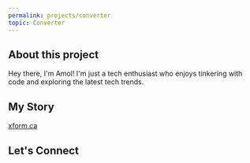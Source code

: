 ```yaml
---
permalink: projects/converter
topic: Converter
---
```


## About this project

Hey there, I'm Amol! I'm just a tech enthusiast who enjoys tinkering with code and exploring the latest tech trends. 

## My Story

[xform.ca](https://xform.ca)

## Let's Connect

